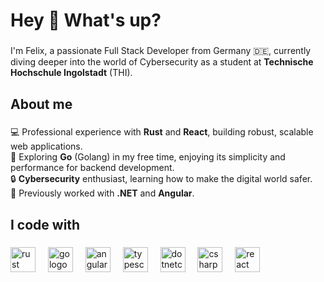 <h1 align="left">Hey 👋 What's up?</h1>

###

I'm Felix, a passionate Full Stack Developer from Germany 🇩🇪, currently diving deeper into the world of Cybersecurity as a student at **Technische Hochschule Ingolstadt** (THI).

###

<h2 align="left">About me</h2>

###

💻 Professional experience with **Rust** and **React**, building robust, scalable web applications. <br>
🌱 Exploring **Go** (Golang) in my free time, enjoying its simplicity and performance for backend development. <br>
🔒 **Cybersecurity** enthusiast, learning how to make the digital world safer. <br>
📌 Previously worked with **.NET** and **Angular**. <br>

###

<h2 align="left">I code with</h2>

###

<div align="left">
  <img src="https://cdn.jsdelivr.net/gh/devicons/devicon/icons/rust/rust-original.svg" height="40" alt="rust logo"  />
  <img width="12" />
  <img src="https://cdn.jsdelivr.net/gh/devicons/devicon/icons/go/go-original.svg" height="40" alt="go logo"  />
  <img width="12" />
  <img src="https://cdn.jsdelivr.net/gh/devicons/devicon/icons/angularjs/angularjs-original.svg" height="40" alt="angularjs logo"  />
  <img width="12" />
  <img src="https://cdn.jsdelivr.net/gh/devicons/devicon/icons/typescript/typescript-original.svg" height="40" alt="typescript logo"  />
  <img width="12" />
  <img src="https://cdn.jsdelivr.net/gh/devicons/devicon/icons/dotnetcore/dotnetcore-original.svg" height="40" alt="dotnetcore logo"  />
  <img width="12" />
  <img src="https://cdn.jsdelivr.net/gh/devicons/devicon/icons/csharp/csharp-original.svg" height="40" alt="csharp logo"  />
  <img width="12" />
  <img src="https://cdn.jsdelivr.net/gh/devicons/devicon/icons/react/react-original.svg" height="40" alt="react logo"  />
</div>

###

